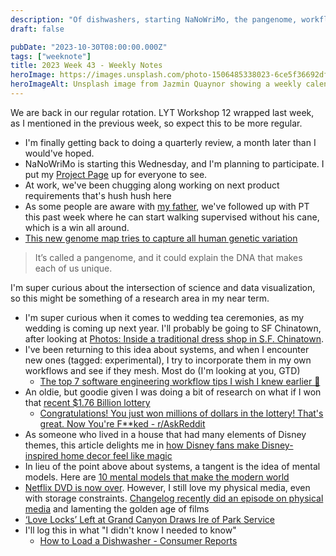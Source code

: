 ```yaml
---
description: "Of dishwashers, starting NaNoWriMo, the pangenome, workflows and mental models"
draft: false

pubDate: "2023-10-30T08:00:00.000Z"
tags: ["weeknote"]
title: 2023 Week 43 - Weekly Notes
heroImage: https://images.unsplash.com/photo-1506485338023-6ce5f36692df?ixlib=rb-4.0.3&ixid=M3wxMjA3fDB8MHxwaG90by1wYWdlfHx8fGVufDB8fHx8fA%3D%3D&auto=format&fit=crop&w=2370&q=80
heroImageAlt: Unsplash image from Jazmin Quaynor showing a weekly calendar
---
```


We are back in our regular rotation. LYT Workshop 12 wrapped last week, as I mentioned in the previous week, so expect this to be more regular.

- I'm finally getting back to doing a quarterly review, a month later than I would've hoped.
- NaNoWriMo is starting this Wednesday, and I'm planning to participate. I put my [Project Page](https://nanowrimo.org/participants/craftbyzen-jeremy/projects) up for everyone to see.
- At work, we've been chugging along working on next product requirements that's hush hush here
- As some people are aware with [my father](/blog/2023-08-11-hospital-vibes/), we've followed up with PT this past week where he can start walking supervised without his cane, which is a win all around.
- [This new genome map tries to capture all human genetic variation](https://www.technologyreview.com/2023/05/10/1072857/this-new-genome-map-tries-to-capture-all-human-genetic-variation/)

> It’s called a pangenome, and it could explain the DNA that makes each of us unique.

I'm super curious about the intersection of science and data visualization, so this might be something of a research area in my near term.

- I'm super curious when it comes to wedding tea ceremonies, as my wedding is coming up next year. I'll probably be going to SF Chinatown, after looking at [Photos: Inside a traditional dress shop in S.F. Chinatown](https://www.sfchronicle.com/projects/2022/visuals/sf-chinatown-dragon-seed-clothing/).
- I've been returning to this idea about systems, and when I encounter new ones (tagged: experimental), I try to incorporate them in my own workflows and see if they mesh. Most do (I'm looking at you, GTD)
  - [The top 7 software engineering workflow tips I wish I knew earlier 🧰](https://careercutler.substack.com/p/the-top-7-software-engineering-workflow?utm_source=tldrnewsletter)
- An oldie, but goodie given I was doing a bit of research on what if I won that [recent $1.76 Billion lottery](https://www.powerball.com/draw-result?gc=powerball&date=2023-10-11)
  - [Congratulations! You just won millions of dollars in the lottery! That's great. Now You're F\*\*ked - r/AskReddit](https://www.reddit.com/r/AskReddit/comments/24vo34/comment/chb38xf/)
- As someone who lived in a house that had many elements of Disney themes, this article delights me in [how Disney fans make Disney-inspired home decor feel like magic](https://www.nytimes.com/2023/10/13/style/disney-home-decor.html)
- In lieu of the point above about systems, a tangent is the idea of mental models. Here are [10 mental models that make the modern world](https://twitter.com/oldbooksguy/status/1707421852128469147/?rw_tt_thread=True)
- [Netflix DVD is now over](https://www.theverge.com/23883662/netflix-dvd-shutdown-complex-tech-packaging-mail). However, I still love my physical media, even with storage constraints. [Changelog recently did an episode on physical media](https://changelog.com/news/the-beginning-of-the-end-of-physical-media-Y1YX) and lamenting the golden age of films
- [‘Love Locks’ Left at Grand Canyon Draws Ire of Park Service](https://www.nytimes.com/2023/10/14/us/grand-canyon-love-locks.html)
- I'll log this in what "I didn't know I needed to know"
  - [How to Load a Dishwasher - Consumer Reports](https://www.consumerreports.org/appliances/dishwashers/how-to-load-a-dishwasher-a6704518317/?utm_campaign=Recomendo&utm_medium=email&utm_source=Revue%20newsletter)
